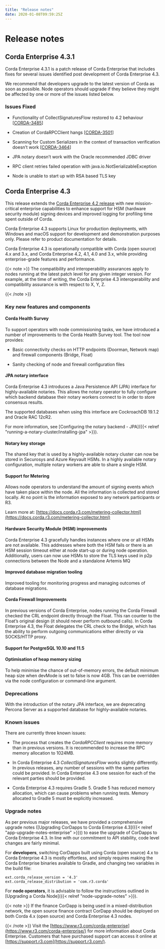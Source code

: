 ```yaml
---
title: "Release notes"
date: 2020-01-08T09:59:25Z
---
```



# Release notes

## Corda Enterprise 4.3.1
Corda Enterprise 4.3.1 is a patch release of Corda Enterprise that includes fixes for several issues identified post development of Corda Enterprise 4.3.

We recommend that developers upgrade to the latest version of Corda as soon as possible. Node operators should upgrade if they believe they might be affected by one or more of the issues listed below.


### Issues Fixed

* Functionality of CollectSignaturesFlow restored to 4.2 behaviour [[CORDA-3485](https://r3-cev.atlassian.net/browse/CORDA-3485)]


* Creation of CordaRPCClient hangs [[CORDA-3501](https://r3-cev.atlassian.net/browse/CORDA-3501)]


* Scanning for Custom Serializers in the context of transaction verification doesn’t work [[CORDA-3464](https://r3-cev.atlassian.net/browse/CORDA-3464)]


* JPA notary doesn’t work with the Oracle recommended JDBC driver


* RPC client retries failed operation with java.io.NotSerializableException


* Node is unable to start up with RSA based TLS key



## Corda Enterprise 4.3
This release extends the [Corda Enterprise 4.2 release](https://docs.corda.r3.com/releases/4.2/release-notes-enterprise.html) with new mission-critical enterprise capabilities to enhance support for HSM (hardware security module) signing devices and improved logging for profiling time spent outside of Corda.

Corda Enterprise 4.3 supports Linux for production deployments, with Windows and macOS support for development and demonstration purposes only. Please refer to product documentation for details.

Corda Enterprise 4.3 is operationally compatible with Corda (open source) 4.x and 3.x, and Corda Enterprise 4.2, 4.1, 4.0 and 3.x, while providing enterprise-grade features and performance.


{{< note >}}
The compatibility and interoperability assurances apply to nodes running at the latest patch level for any given integer version.
                    For example, at the time of writing, the Corda Enterprise 4.3 interoperability and compatibility assurance is with respect to X, Y, Z.


{{< /note >}}

### Key new features and components

#### Corda Health Survey
To support operators with node commissioning tasks, we have introduced a number of improvements to the Corda Health Survey tool. The tool now provides:


* Basic connectivity checks on HTTP endpoints (Doorman, Network map) and firewall components (Bridge, Float)


* Sanity checking of node and firewall configuration files



#### JPA notary interface
Corda Enterprise 4.3 introduces a Java Persistence API (JPA) interface for highly-available notaries. This allows the notary
                        operator to fully configure which backend database their notary workers connect to in order to store consensus results.

The supported databases when using this interface are CockroachDB 19.1.2 and Oracle RAC 12cR2.

For more information, see [Configuring the notary backend - JPA]({{< relref "running-a-notary-cluster/installing-jpa" >}}).


#### Notary key storage
The shared key that is used by a highly-available notary cluster can now be stored in Securosys and Azure Keyvault HSMs. In a highly available notary configuration, multiple notary workers are able to share a single HSM.


#### Support for Metering
Allows node operators to understand the amount of signing events which have taken place within the node. All the information is collected and stored locally. At no point is the information exposed to any network participants or R3.

Learn more at: [https://docs.corda.r3.com/metering-collector.html](https://docs.corda.r3.com/metering-collector.html)


#### Hardware Security Module (HSM) improvements
Corda Enterprise 4.3 gracefully handles instances where one or all HSMs are not available. This addresses where both the HSM fails or there is an HSM session timeout either at node start-up or during node operation.
                        Additionally, users can now use HSMs to store the TLS keys used in p2p connections between the Node and a standalone Artemis MQ


#### Improved database migration tooling
Improved tooling for monitoring progress and managing outcomes of database migrations.


#### Corda Firewall Improvements
In previous versions of Corda Enterprise, nodes running the Corda Firewall checked the CRL endpoint directly through the Float. This ran counter to the Float’s original design (it should never perform outbound calls). In Corda Enterprise 4.3, the Float delegates the CRL check to the Bridge, which has the ability to perform outgoing communications either directly or via SOCKS/HTTP proxy.


#### Support for PostgreSQL 10.10 and 11.5

#### Optimisation of heap memory sizing
To help minimise the chance of out-of-memory errors, the default minimum heap size when devMode is set to false is now 4GB. This can be overridden via the node configuration or command-line argument.


### Deprecations
With the introduction of the notary JPA interface, we are deprecating Percona Server as a supported database for
                    highly-available notaries.


### Known issues
There are currently three known issues:


* The process that creates the *CordaRPCClient* requires more memory than in previous versions. It is recommended to increase the RPC memory allocation to 1024MB.


* In Corda Enterprise 4.3 *CollectSignaturesFlow* works slightly differently. In previous releases, any number of sessions with the same parties could be provided. In Corda Enterprise 4.3 one session for each of the relevant parties should be provided.


* Corda Enterprise 4.3 requires Gradle 5. Gradle 5 has reduced memory allocation, which can cause problems when running tests. Memory allocated to Gradle 5 must be explicitly increased.



### Upgrade notes
As per previous major releases, we have provided a comprehensive upgrade notes ([Upgrading CorDapps to Corda Enterprise 4.3]({{< relref "app-upgrade-notes-enterprise" >}})) to ease the upgrade
                    of CorDapps to Corda Enterprise 4.3. In line with our commitment to API stability, code level changes are fairly minimal.

For **developers**, switching CorDapps built using Corda (open source) 4.x to Corda Enterprise 4.3 is mostly effortless,
                    and simply requires making the Corda Enterprise binaries available to Gradle, and changing two variables in the build file:

```shell
ext.corda_release_version = '4.3'
ext.corda_release_distribution = 'com.r3.corda'
```
For **node operators**, it is advisable to follow the instructions outlined in [Upgrading a Corda Node]({{< relref "node-upgrade-notes" >}}).


{{< note >}}
If the finance CorDapp is being used in a mixed-distribution network, the open source finance contract CorDapp should be deployed on both Corda 4.x (open source) and Corda Enterprise 4.3 nodes.


{{< /note >}}
Visit the [https://www.r3.com/corda-enterprise](https://www.r3.com/corda-enterprise/) for more information about Corda Enterprise.
                    Customers that have purchased support can access it online at  [https://support.r3.com](https://support.r3.com/).



